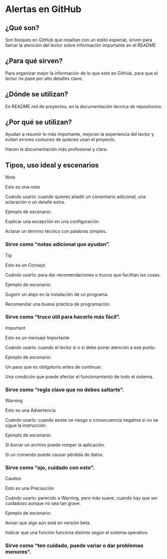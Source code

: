 # Alertas en GitHub

## ¿Qué son?

Son bloques en GitHub que resaltan con un estilo especial, sirven para llamar la atención del lector sobre información importante en el README

## ¿Para qué sirven?

Para organizar mejor la información de lo que este en GitHub, para que el lector no pase por alto detalles clave.

## ¿Dónde se utilizan?

En README.md de proyectos, en la documentación técnica de repositorios.

## ¿Por qué se utilizan?

Ayudan a resumir lo más importante, mejoran la experiencia del lector y evitan errores comunes de quienes usan el proyecto.

Hacen la documentación más profesional y clara.

## Tipos, uso ideal y escenarios
> [!NOTE]
> Esto es una nota

Cuándo usarlo: cuando quieres añadir un comentario adicional, una aclaración o un detalle extra.

Ejemplo de escenario:

Explicar una excepción en una configuración.

Aclarar un término técnico con palabras simples.

### Sirve como “notas adicional que ayudan”.

> [!TIP]
> Esto es un Consejo

Cuándo usarlo: para dar recomendaciones o trucos que facilitan las cosas.

Ejemplo de escenario:

Sugerir un atajo en la instalación de un programa.

Recomendar una buena práctica de programación.

### Sirve como “truco útil para hacerlo más fácil”.

> [!IMPORTANT]
> Esto es un mensaje Importante

Cuándo usarlo: cuando el lector sí o sí debe poner atención a ese punto.

Ejemplo de escenario:

Un paso que es obligatorio antes de continuar.

Una condición que puede afectar el funcionamiento de todo el sistema.

### Sirve como “regla clave que no debes saltarte”.

> [!WARNING]
> Esto es una Advertencia

Cuándo usarlo: cuando existe un riesgo o consecuencia negativa si no se sigue la instrucción.

Ejemplo de escenario:

Si borrar un archivo puede romper la aplicación.

Si un comando puede causar pérdida de datos.

### Sirve como “ojo, cuidado con esto”.

> [!CAUTION]
> Esto es una Precaución

Cuándo usarlo: parecido a Warning, pero más suave, cuando hay que ser cuidadoso aunque no sea tan grave.

Ejemplo de escenario:

Avisar que algo aún está en versión beta.

Indicar que una función funciona distinto según el sistema operativo.

### Sirve como “ten cuidado, puede variar o dar problemas menores”.